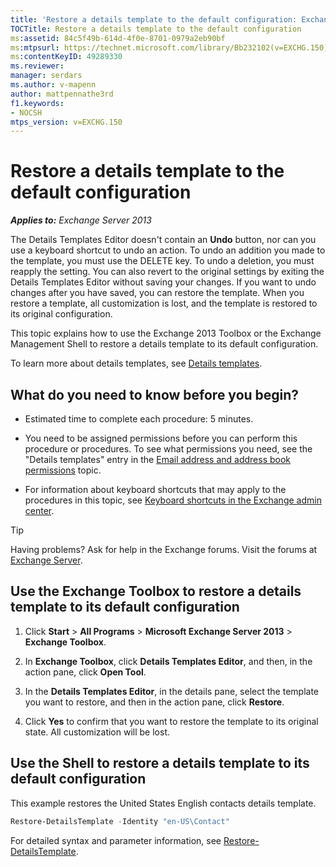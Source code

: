 ```yaml
---
title: 'Restore a details template to the default configuration: Exchange 2013 Help'
TOCTitle: Restore a details template to the default configuration
ms:assetid: 84c5f49b-614d-4f0e-8701-0979a2eb90bf
ms:mtpsurl: https://technet.microsoft.com/library/Bb232102(v=EXCHG.150)
ms:contentKeyID: 49289330
ms.reviewer: 
manager: serdars
ms.author: v-mapenn
author: mattpennathe3rd
f1.keywords:
- NOCSH
mtps_version: v=EXCHG.150
---
```


# Restore a details template to the default configuration

_**Applies to:** Exchange Server 2013_

The Details Templates Editor doesn't contain an **Undo** button, nor can you use a keyboard shortcut to undo an action. To undo an addition you made to the template, you must use the DELETE key. To undo a deletion, you must reapply the setting. You can also revert to the original settings by exiting the Details Templates Editor without saving your changes. If you want to undo changes after you have saved, you can restore the template. When you restore a template, all customization is lost, and the template is restored to its original configuration.

This topic explains how to use the Exchange 2013 Toolbox or the Exchange Management Shell to restore a details template to its default configuration.

To learn more about details templates, see [Details templates](details-templates-exchange-2013-help.md).

## What do you need to know before you begin?

- Estimated time to complete each procedure: 5 minutes.

- You need to be assigned permissions before you can perform this procedure or procedures. To see what permissions you need, see the "Details templates" entry in the [Email address and address book permissions](email-address-and-address-book-permissions-exchange-2013-help.md) topic.

- For information about keyboard shortcuts that may apply to the procedures in this topic, see [Keyboard shortcuts in the Exchange admin center](keyboard-shortcuts-in-the-exchange-admin-center-2013-help.md).

> [!TIP]
> Having problems? Ask for help in the Exchange forums. Visit the forums at [Exchange Server](https://go.microsoft.com/fwlink/p/?linkid=60612).

## Use the Exchange Toolbox to restore a details template to its default configuration

1. Click **Start** \> **All Programs** \> **Microsoft Exchange Server 2013** \> **Exchange Toolbox**.

2. In **Exchange Toolbox**, click **Details Templates Editor**, and then, in the action pane, click **Open Tool**.

3. In the **Details Templates Editor**, in the details pane, select the template you want to restore, and then in the action pane, click **Restore**.

4. Click **Yes** to confirm that you want to restore the template to its original state. All customization will be lost.

## Use the Shell to restore a details template to its default configuration

This example restores the United States English contacts details template.

```powershell
Restore-DetailsTemplate -Identity "en-US\Contact"
```

For detailed syntax and parameter information, see [Restore-DetailsTemplate](https://docs.microsoft.com/powershell/module/exchange/email-addresses-and-address-books/Restore-DetailsTemplate).
